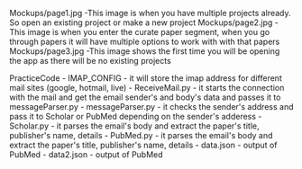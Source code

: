 Mockups/page1.jpg
	-This image is when you have multiple projects already. So open an existing project or make a new project
Mockups/page2.jpg
	-This image is when you enter the curate paper segment, when you go through papers it will have multiple options to work with with that papers
Mockups/page3.jpg
	-This image shows the first time you will be opening the app as there will be no existing projects

PracticeCode
	- IMAP_CONFIG - it will store the imap address for different mail sites (google, hotmail, live)
	- ReceiveMail.py - it starts the connection with the mail and get the email sender's and body's data and passes it to messageParser.py
	- messageParser.py - it checks the sender's address and pass it to Scholar or PubMed depending on the sender's adderess
	- Scholar.py - it parses the email's body and extract the paper's title, publisher's name, details
	- PubMed.py - it parses the email's body and extract the paper's title, publisher's name, details
	- data.json - output of PubMed
	- data2.json - output of PubMed 